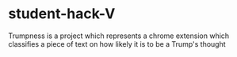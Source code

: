 # student-hack-V
Trumpness is a project which represents a chrome extension which classifies a piece of text on how likely it is to be a Trump's thought
